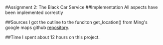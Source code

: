 #Assignment 2: The Black Car Service
##Implementation
All aspects have been implemented correctly

##Sources
I got the outline to the funciton get_location() from Ming's google maps github
[repository](https://github.com/tuftsdev/WebProgramming/blob/gh-pages/examples/google_maps/geolocation_map.html "Github Repository").

##Time
I spent about 12 hours on this project.